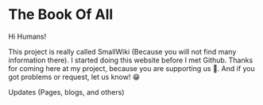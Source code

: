 # The Book Of All

Hi Humans!

This project is really called SmallWiki (Because you will not find many information there). I started doing this website before I met Github. Thanks for coming here at my project, because you are supporting us 💖. And if you got problems or request, let us know! 😁

Updates (Pages, blogs, and others)


